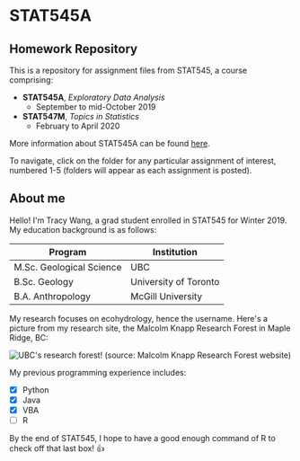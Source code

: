 # STAT545A 
## Homework Repository

This is a repository for assignment files from STAT545, a course comprising:

* **STAT545A**, *Exploratory Data Analysis*
  * September to mid-October 2019
* **STAT547M**, *Topics in Statistics*
  * February to April 2020

More information about STAT545A can be found [here](https://stat545.stat.ubc.ca/#about).

To navigate, click on the folder for any particular assignment of interest, numbered 1-5 (folders will appear as each assignment is posted).


## About me

Hello! I'm Tracy Wang, a grad student enrolled in STAT545 for Winter 2019. My education background is as follows:

Program | Institution
------- | -----------
M.Sc. Geological Science | UBC
B.Sc. Geology | University of Toronto
B.A. Anthropology | McGill University

My research focuses on ecohydrology, hence the username. Here's a picture from my research site, the Malcolm Knapp Research Forest in Maple Ridge, BC:

![UBC's research forest! (source: Malcolm Knapp Research Forest website)](https://www.mkrf.forestry.ubc.ca/files/2018/10/10347411_1619558798054747_7164455525249982025_n.png)

My previous programming experience includes:
- [x] Python
- [x] Java
- [x] VBA
- [ ] R

By the end of STAT545, I hope to have a good enough command of R to check off that last box! :thumbsup:


